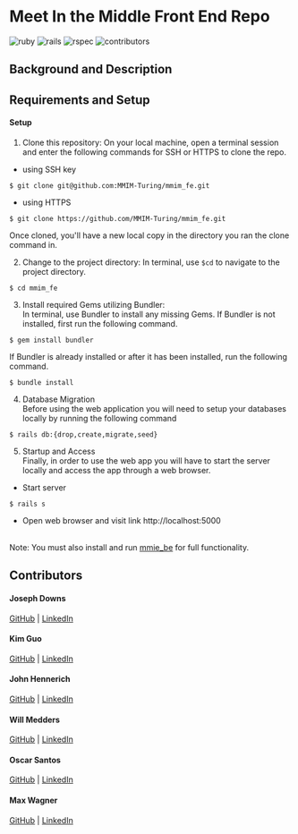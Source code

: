 # Meet In the Middle Front End Repo

![ruby](https://img.shields.io/badge/Ruby-2.7.4-red)
![rails](https://img.shields.io/badge/Rails-5.2.8-red)
![rspec](https://img.shields.io/badge/RSpec-3.11.0-green)
![contributors](https://img.shields.io/badge/Contributors-6-yellow)


## Background and Description

## Requirements and Setup

#### Setup
1. Clone this repository: On your local machine, open a terminal session and enter the following commands for SSH or HTTPS to clone the repo.

- using SSH key <br>
```shell
$ git clone git@github.com:MMIM-Turing/mmim_fe.git
```

- using HTTPS <br>
```shell
$ git clone https://github.com/MMIM-Turing/mmim_fe.git
```

Once cloned, you'll have a new local copy in the directory you ran the clone command in.

2. Change to the project directory: In terminal, use `$cd` to navigate to the project directory.

```shell
$ cd mmim_fe
```

3. Install required Gems utilizing Bundler: <br>
In terminal, use Bundler to install any missing Gems. If Bundler is not installed, first run the following command.

```shell
$ gem install bundler
```

If Bundler is already installed or after it has been installed, run the following command.

```shell
$ bundle install
```

4. Database Migration<br>
Before using the web application you will need to setup your databases locally by running the following command

```shell
$ rails db:{drop,create,migrate,seed}
```


5. Startup and Access<br>
Finally, in order to use the web app you will have to start the server locally and access the app through a web browser.
- Start server

```shell
$ rails s
```

- Open web browser and visit link
    http://localhost:5000 <br><br>

Note: You must also install and run [mmie_be](https://github.com/MMIM-Turing/mmim_be.git) for full functionality.

## Contributors
#### Joseph Downs
[GitHub](https://github.com/josephdowns) | [LinkedIn](https://www.linkedin.com/in/josdowns/)

#### Kim Guo
[GitHub](https://github.com/kg-byte) | [LinkedIn](https://www.linkedin.com/in/kim-guo-5331b4158/)

#### John Hennerich
[GitHub]() | [LinkedIn](https://www.linkedin.com/in/john-hennerich/)

#### Will Medders
[GitHub](https://github.com/wmedders21) | [LinkedIn](https://www.linkedin.com/in/will-medders-781a80232/)

#### Oscar Santos
[GitHub]() | [LinkedIn](https://www.linkedin.com/in/oscar-santos-perez/)

#### Max Wagner
[GitHub]() | [LinkedIn]()
